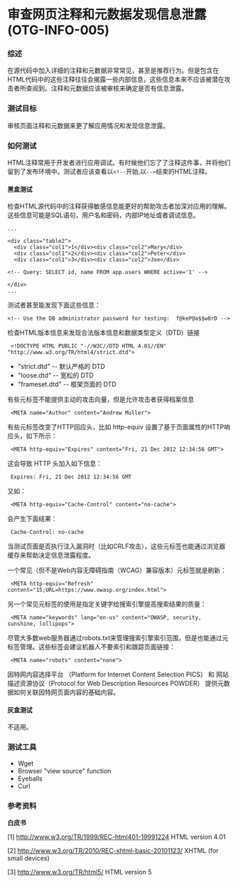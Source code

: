 # 审查网页注释和元数据发现信息泄露 (OTG-INFO-005)


### 综述

在源代码中加入详细的注释和元数据非常常见，甚至是推荐行为。但是包含在HTML代码中的这些注释往往会揭露一些内部信息，这些信息本来不应该被潜在攻击者所查阅到。注释和元数据应该被审核来确定是否有信息泄露。


### 测试目标

审核页面注释和元数据来更了解应用情况和发现信息泄露。


### 如何测试

HTML注释常用于开发者进行应用调试。有时候他们忘了了注释这件事，并将他们留到了发布环境中。测试者应该查看以`<!--`开始,以`-->`结束的HTML注释。


#### 黑盒测试

检查HTML源代码中的注释获得敏感信息能更好的帮助攻击者加深对应用的理解。这些信息可能是SQL语句，用户名和密码，内部IP地址或者调试信息。

```
...

<div class="table2">
  <div class="col1">1</div><div class="col2">Mary</div>
  <div class="col1">2</div><div class="col2">Peter</div>
  <div class="col1">3</div><div class="col2">Joe</div>

<!-- Query: SELECT id, name FROM app.users WHERE active='1' -->

</div>
...
```


测试者甚至能发现下面这些信息：
```
<!-- Use the DB administrator password for testing:  f@keP@a$$w0rD -->
```


检查HTML版本信息来发现合法版本信息和数据类型定义（DTD）链接
```
 <!DOCTYPE HTML PUBLIC "-//W3C//DTD HTML 4.01//EN" "http://www.w3.org/TR/html4/strict.dtd">
```

* "strict.dtd" -- 默认严格的 DTD
* "loose.dtd" -- 宽松的 DTD
* "frameset.dtd" -- 框架页面的 DTD


有些元标签不能提供主动的攻击向量，但是允许攻击者获得档案信息
```
 <META name="Author" content="Andrew Muller">
```

有些元标签改变了HTTP回应头，比如 http-equiv 设置了基于页面属性的HTTP响应头，如下所示：
```
 <META http-equiv="Expires" content="Fri, 21 Dec 2012 12:34:56 GMT">
```

这会导致 HTTP 头加入如下信息：
```
 Expires: Fri, 21 Dec 2012 12:34:56 GMT
```

又如：
```
 <META http-equiv="Cache-Control" content="no-cache">
```

会产生下面结果：
```
 Cache-Control: no-cache
```

当测试页面是否执行注入漏洞时（比如CRLF攻击），这些元标签也能通过浏览器缓存来帮助决定信息泄露程度。

一个常见（但不是Web内容无障碍指南（WCAG）兼容版本）元标签就是刷新：
```
 <META http-equiv="Refresh" content="15;URL=https://www.owasp.org/index.html">
```

另一个常见元标签的使用是指定关键字给搜索引擎提高搜索结果的质量：
```
 <META name="keywords" lang="en-us" content="OWASP, security, sunshine, lollipops">
```

尽管大多数web服务器通过robots.txt来管理搜索引擎索引范围，但是也能通过元标签管理。这些标签会建议机器人不要索引和跟踪页面链接：
```
 <META name="robots" content="none">
```

因特网内容选择平台 （Platform for Internet Content Selection PICS） 和 网站描述资源协议（Protocol for Web Description Resources POWDER） 提供元数据如何关联因特网页面内容的基础内容。


#### 灰盒测试
不适用。


### 测试工具

* Wget
* Browser "view source" function
* Eyeballs
* Curl


### 参考资料
**白皮书**

[1] http://www.w3.org/TR/1999/REC-html401-19991224 HTML version 4.01

[2] http://www.w3.org/TR/2010/REC-xhtml-basic-20101123/ XHTML (for small devices)

[3] http://www.w3.org/TR/html5/ HTML version 5
